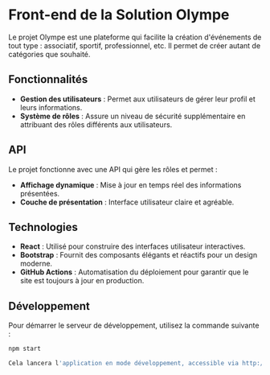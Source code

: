 # Front-end de la Solution Olympe

Le projet Olympe est une plateforme qui facilite la création d'événements de tout type : associatif, sportif, professionnel, etc. Il permet de créer autant de catégories que souhaité.

## Fonctionnalités

- **Gestion des utilisateurs** : Permet aux utilisateurs de gérer leur profil et leurs informations.
- **Système de rôles** : Assure un niveau de sécurité supplémentaire en attribuant des rôles différents aux utilisateurs.

## API

Le projet fonctionne avec une API qui gère les rôles et permet :

- **Affichage dynamique** : Mise à jour en temps réel des informations présentées.
- **Couche de présentation** : Interface utilisateur claire et agréable.

## Technologies

- **React** : Utilisé pour construire des interfaces utilisateur interactives.
- **Bootstrap** : Fournit des composants élégants et réactifs pour un design moderne.
- **GitHub Actions** : Automatisation du déploiement pour garantir que le site est toujours à jour en production.

## Développement

Pour démarrer le serveur de développement, utilisez la commande suivante :

```bash
npm start

Cela lancera l'application en mode développement, accessible via http://localhost:3000.

